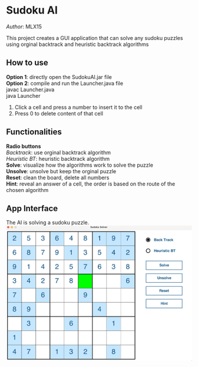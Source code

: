 # Sudoku AI
*Author*: MLX15

This project creates a GUI application that can solve any sudoku puzzles using orginal backtrack and heuristic backtrack algorithms  
## How to use
**Option 1**: directly open the SudokuAI.jar file  
**Option 2**: compile and run the Launcher.java file  
	javac Launcher.java  
	java Launcher  
  
1. Click a cell and press a number to insert it to the cell  
2. Press 0 to delete content of that cell  

## Functionalities
**Radio buttons**  
	*Backtrack*: use orginal backtrack algorithm  
	*Heuristic BT*: heuristic backtrack algorithm  
**Solve**: visualize how the algorithms work to solve the puzzle  
**Unsolve**: unsolve but keep the orginal puzzle  
**Reset**: clean the board, delete all numbers  
**Hint**: reveal an answer of a cell, the order is based on the route of the chosen algorithm  

## App Interface
The AI is solving a sudoku puzzle.
![App Solving](screenshots/app_solving.png?raw=true "App Solving")

